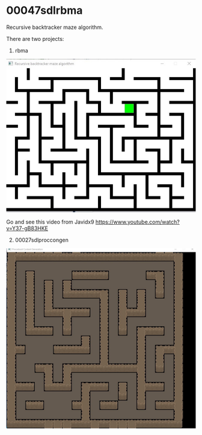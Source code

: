 # 00047sdlrbma
Recursive backtracker maze algorithm.

There are two projects: 

1) rbma

![this is a image](sdlrbma.jpg)

Go and see this video from Javidx9 https://www.youtube.com/watch?v=Y37-gB83HKE

2) 00027sdlproccongen

![this is a image](sdlrbma1.jpg)